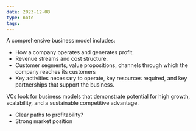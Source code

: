 ```yaml
---
date: 2023-12-08
type: note
tags: 
---
```


A comprehensive business model includes:
- How a company operates and generates profit. 
- Revenue streams and cost structure.
- Customer segments, value propositions, channels through which the company reaches its customers
- Key activities necessary to operate, key resources required, and key partnerships that support the business.

VCs look for business models that demonstrate potential for high growth, scalability, and a sustainable competitive advantage.
- Clear paths to profitability?
- Strong market position